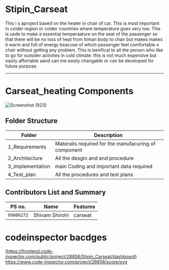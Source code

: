 # Stipin_Carseat
This i s aproject based on the heater in chair of car. This is most important in colder region or colder countries where temperature goes very low.
This is usde to make a essential temperaature on the seat of the passenger so that there will be no loss of heat from himan body to chair but makes makes it warm and full of energy beacuse of which passenger feel comfortable o chair without getting any problem.
This is benifical to all the person who like to go for outsider activites in cold climate.
this is not much expensive but easily affortable aand can me easily changable or can be developed for future purpose.

---
# Carseat_heating Components
![Screenshot (923)](https://user-images.githubusercontent.com/89628029/133652732-06bb5c85-9022-4bde-bf21-7a286af39eda.png)

## Folder Structure
|Folder             | Description |
|-------------------| -----------------------------------------|
|  1_Requirements    | Materails required for the manufacuring of component |
|  2_Architecture    | All the desgin and and procedure |
|  3_Implementation  | main Coding and important data required|
|  4_Test_plan       | All the procedures and test plans  |

## Contributors List and Summary

|PS no. |  Name   |    Features    |
|-------|---------|----------------|
| `99006272` | Shivam Shirohi | carseat |

# codeinspector bacdges

(https://frontend.code-inspector.com/public/project/28858/Stipin_Carseat/dashboard)
https://www.code-inspector.com/project/28858/score/svg
